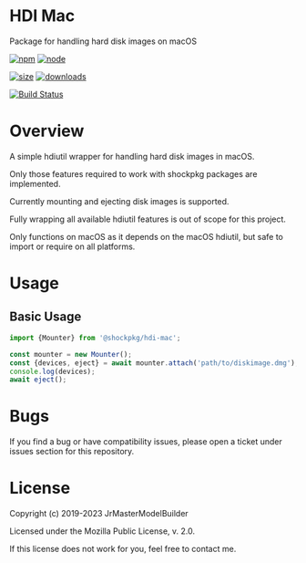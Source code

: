 # HDI Mac

Package for handling hard disk images on macOS

[![npm](https://img.shields.io/npm/v/@shockpkg/hdi-mac.svg)](https://npmjs.com/package/@shockpkg/hdi-mac)
[![node](https://img.shields.io/node/v/@shockpkg/hdi-mac.svg)](https://nodejs.org)

[![size](https://packagephobia.now.sh/badge?p=@shockpkg/hdi-mac)](https://packagephobia.now.sh/result?p=@shockpkg/hdi-mac)
[![downloads](https://img.shields.io/npm/dm/@shockpkg/hdi-mac.svg)](https://npmcharts.com/compare/@shockpkg/hdi-mac?minimal=true)

[![Build Status](https://github.com/shockpkg/hdi-mac/workflows/main/badge.svg)](https://github.com/shockpkg/hdi-mac/actions?query=workflow%3Amain+branch%3Amaster)

# Overview

A simple hdiutil wrapper for handling hard disk images in macOS.

Only those features required to work with shockpkg packages are implemented.

Currently mounting and ejecting disk images is supported.

Fully wrapping all available hdiutil features is out of scope for this project.

Only functions on macOS as it depends on the macOS hdiutil, but safe to import or require on all platforms.

# Usage

## Basic Usage

```js
import {Mounter} from '@shockpkg/hdi-mac';

const mounter = new Mounter();
const {devices, eject} = await mounter.attach('path/to/diskimage.dmg');
console.log(devices);
await eject();
```

# Bugs

If you find a bug or have compatibility issues, please open a ticket under issues section for this repository.

# License

Copyright (c) 2019-2023 JrMasterModelBuilder

Licensed under the Mozilla Public License, v. 2.0.

If this license does not work for you, feel free to contact me.
